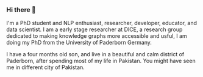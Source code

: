### Hi there 👋

<!--
**manzoorali29/manzoorali29** is a ✨ _special_ ✨ repository because its `README.md` (this file) appears on your GitHub profile.

Here are some ideas to get you started:

- 🔭 I’m currently working on NLP emerging entities recognition.
- 🌱 I’m currently learning AI Python nano degree from Udacity
- 👯 I’m looking to collaborate on NLP and semantic web related research.
- 🤔 I’m looking for help with some good English and German Language learning.
- 💬 Ask me about Development
- 📫 How to reach me: ...
- 😄 Pronouns: ...
- ⚡ Fun fact: ...
-->
I'm a PhD student and NLP enthusiast, researcher, developer, educator, and data scientist. I am a early stage researcher at DICE, a research group dedicated to making knowledge graphs more accessible and usful, I am doing my PhD from the University of Paderborn Germany.

I have a four months old son, and live in a beautiful and calm district of Paderborn, after spending most of my life in Pakistan. You might have seen me in different city of Pakistan.
